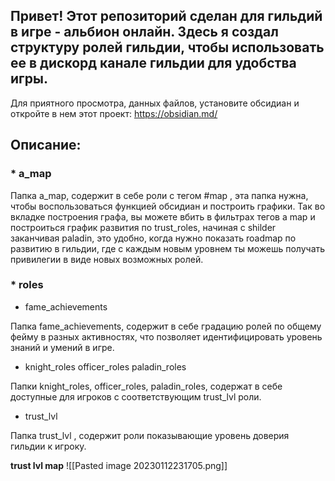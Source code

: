 ## Привет! Этот репозиторий сделан для гильдий в игре - альбион онлайн. Здесь я создал структуру ролей гильдии, чтобы использовать ее в дискорд канале гильдии для удобства игры. ##

Для приятного просмотра, данных файлов, установите обсидиан и откройте в нем этот проект: https://obsidian.md/

## Описание: ##

### * a_map ###

Папка a_map, содержит в себе роли с тегом #map , эта папка нужна, чтобы воспользоваться функцией обсидиан и построить графики. Так во вкладке построения графа, вы можете вбить в фильтрах тегов a map и построиться график развития по trust_roles, начиная с shilder заканчивая paladin, это удобно, когда нужно показать roadmap по развитию в гильдии, где с каждым новым уровнем ты можешь получать привилегии в виде новых возможных ролей.

### * roles ###

* fame_achievements

Папка fame_achievements, содержит в себе градацию ролей по общему фейму в разных активностях, что позволяет идентифицировать уровень знаний и умений в игре.

* knight_roles
officer_roles
paladin_roles

Папки knight_roles, officer_roles, paladin_roles, содержат в себе доступные для игроков с соответствующим trust_lvl роли.

* trust_lvl 

Папка trust_lvl , содержит роли показывающие уровень доверия гильдии к игроку.

**trust lvl map**
![[Pasted image 20230112231705.png]]
